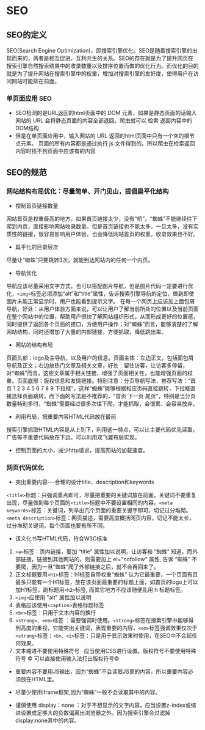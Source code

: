 <!--
 * @Author: x09898 coder_xujie@163.com
 * @Date: 2022-05-09 20:54:21
 * @LastEditors: x09898 coder_xujie@163.com
 * @FilePath: \HTML-CSS-Javascript-\HTML+CSS\HTML部分\HTML基础\SEO.md
 * @Description: SEO的概念以及最佳实践
-->
# SEO

## SEO的定义

SEO(Search Engine Optimization)，即搜索引擎优化。SEO是随着搜索引擎的出现而来的，两者是相互促进，互利共生的关系。SEO的存在就是为了提升网页在搜索引擎自然搜索结果中的收录数量以及排序位置而做的优化行为。而优化的目的就是为了提升网站在搜索引擎中的权重，增加对搜索引擎的友好度，使得用户在访问网站时能排在前面。

### 单页面应用 SEO

* SEO检测的是URL返回的html页面中的 DOM 元素，如果是静态页面的话输入网站的 URL 会将静态页面的内容全部返回。爬虫就可以 检索 返回内容中的DOM结构
* 但是在单页面应用中，输入网站的 URL 返回的html页面中只有一个空的根节点元素。 页面的所有内容都是通过执行 js 文件得到的。所以爬虫在检索返回内容时找不到页面中应该有的内容

## SEO的规范

### 网站结构布局优化：尽量简单、开门见山，提倡扁平化结构

* 控制首页链接数量

网站首页是权重最高的地方，如果首页链接太少，没有“桥”，“蜘蛛”不能继续往下爬到内页，直接影响网站收录数量。但是首页链接也不能太多，一旦太多，没有实质性的链接，很容易影响用户体验，也会降低网站首页的权重，收录效果也不好。

* 扁平化的目录层次

尽量让“蜘蛛”只要跳转3次，就能到达网站内的任何一个内页。

* 导航优化

导航应该尽量采用文字方式，也可以搭配图片导航，但是图片代码一定要进行优化，`<img>`标签必须添加“alt”和“title”属性，告诉搜索引擎导航的定位，做到即使图片未能正常显示时，用户也能看到提示文字。
在每一个网页上应该加上面包屑导航，好处：从用户体验方面来说，可以让用户了解当前所处的位置以及当前页面在整个网站中的位置，帮助用户很快了解网站组织形式，从而形成更好的位置感，同时提供了返回各个页面的接口，方便用户操作；对“蜘蛛”而言，能够清楚的了解网站结构，同时还增加了大量的内部链接，方便抓取，降低跳出率。

* 网站的结构布局

页面头部：logo及主导航，以及用户的信息。页面主体：左边正文，包括面包屑导航及正文；右边放热门文章及相关文章，好处：留住访客，让访客多停留，对“蜘蛛”而言，这些文章属于相关链接，增强了页面相关性，也能增强页面的权重。页面底部：版权信息和友情链接。特别注意：分页导航写法，推荐写法：“首页 1 2 3 4 5 6 7 8 9 下拉框”，这样“蜘蛛”能够根据相应页码直接跳转，下拉框直接选择页面跳转。而下面的写法是不推荐的，“首页 下一页 尾页”，特别是当分页数量特别多时，“蜘蛛”需要经过很多次往下爬，才能抓取，会很累、会容易放弃。

* 利用布局，把重要内容HTML代码放在最前

搜索引擎抓取HTML内容是从上到下，利用这一特点，可以让主要代码优先读取，广告等不重要代码放在下边。可以利用双飞翼布局实现。

* 控制页面的大小，减少http请求，提高网站的加载速度。

### 网页代码优化

* 突出重要内容---合理的设计title、description和keywords

`<title>`标题：只强调重点即可，尽量把重要的关键词放在前面，关键词不要重复出现，尽量做到每个页面的`<title>`标题中不要设置相同的内容。`<meta keywords>`标签：关键词，列举出几个页面的重要关键字即可，切记过分堆砌。`<meta description>`标签：网页描述，需要高度概括网页内容，切记不能太长，过分堆砌关键词，每个页面也要有所不同。

* 语义化书写HTML代码，符合W3C标准

1. `<a>`标签：页内链接，要加 “title” 属性加以说明，让访客和 “蜘蛛” 知道。而外部链接，链接到其他网站的，则需要加上 el="nofollow" 属性, 告诉 “蜘蛛” 不要爬，因为一旦“蜘蛛”爬了外部链接之后，就不会再回来了。
2. 正文标题要用`<h1>`标签：h1标签自带权重“蜘蛛” 认为它最重要，一个页面有且最多只能有一个H1标签，放在该页面最重要的标题上面，如首页的logo上可以加H1标签。副标题用`<h2>`标签, 而其它地方不应该随便乱用 h 标题标签。
3. `<img>`应使用 "alt" 属性加以说明
4. 表格应该使用`<caption>`表格标题标签
5. `<br>`标签：只用于文本内容的换行
6. `<strong>、<em>`标签 ：需要强调时使用。`<strong>`标签在搜索引擎中能够得到高度的重视，它能突出关键词，表现重要的内容，`<em>`标签强调效果仅次于`<strong>`标签；`<b>、<i>`标签：只是用于显示效果时使用，在SEO中不会起任何效果。
7. 文本缩进不要使用特殊符号 &nbsp; 应当使用CSS进行设置。版权符号不要使用特殊符号 &copy; 可以直接使用输入法打出版权符号©

* 重要内容不要用JS输出，因为“蜘蛛”不会读取JS里的内容，所以重要内容必须放在HTML里。

* 尽量少使用iframe框架,因为“蜘蛛”一般不会读取其中的内容。

* 谨慎使用 display：none ：对于不想显示的文字内容，应当设置z-index或缩进设置成足够大的负数偏离出浏览器之外。因为搜索引擎会过滤掉display:none其中的内容。

